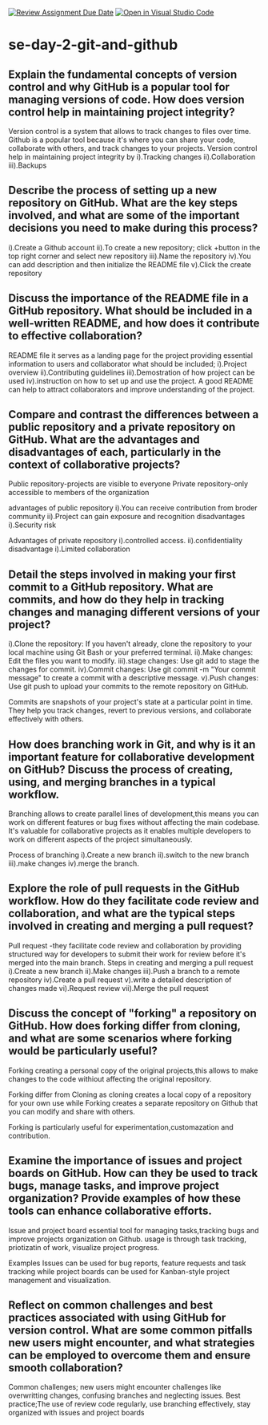 [![Review Assignment Due Date](https://classroom.github.com/assets/deadline-readme-button-22041afd0340ce965d47ae6ef1cefeee28c7c493a6346c4f15d667ab976d596c.svg)](https://classroom.github.com/a/8wgCKhpZ)
[![Open in Visual Studio Code](https://classroom.github.com/assets/open-in-vscode-2e0aaae1b6195c2367325f4f02e2d04e9abb55f0b24a779b69b11b9e10269abc.svg)](https://classroom.github.com/online_ide?assignment_repo_id=15676190&assignment_repo_type=AssignmentRepo)
# se-day-2-git-and-github
## Explain the fundamental concepts of version control and why GitHub is a popular tool for managing versions of code. How does version control help in maintaining project integrity?
Version control is a system that allows to track changes to files over time.
Github is a popular tool because it's where you can share your code, collaborate with others, and track changes to your projects.
Version control help in maintaining project integrity by
i).Tracking changes
ii).Collaboration
iii).Backups

## Describe the process of setting up a new repository on GitHub. What are the key steps involved, and what are some of the important decisions you need to make during this process?
i).Create a Github account
ii).To create a new repository; click +button in the top right corner and select new repository
iii).Name the repository
iv).You can add description and then initialize the README file
v).Click the create repository


## Discuss the importance of the README file in a GitHub repository. What should be included in a well-written README, and how does it contribute to effective collaboration?
README file it serves as a landing page for the project providing essential information to users and collaborator
what should be included;
i).Project overview
ii).Contributing guidelines
iii).Demostration of how project can be used
iv).instruction on how to set up and use the project.
A good README can help to attract collaborators and improve understanding of the project.

## Compare and contrast the differences between a public repository and a private repository on GitHub. What are the advantages and disadvantages of each, particularly in the context of collaborative projects?
Public repository-projects are visible to everyone
Private repository-only accessible to members of the organization

advantages of public repository
i).You can receive contribution from broder community
ii).Project can gain exposure and recognition
disadvantages
i).Security risk

Advantages of private repository
i).controlled access.
ii).confidentiality
disadvantage
i).Limited collaboration

## Detail the steps involved in making your first commit to a GitHub repository. What are commits, and how do they help in tracking changes and managing different versions of your project?
i).Clone the repository: If you haven't already, clone the repository to your local machine using Git Bash or your preferred terminal.
ii).Make changes: Edit the files you want to modify.
iii).stage changes: Use git add <filename> to stage the changes for commit.
iv).Commit changes: Use git commit -m "Your commit message" to create a commit with a descriptive message.
v).Push changes: Use git push to upload your commits to the remote repository on GitHub.

Commits are snapshots of your project's state at a particular point in time. They help you track changes, revert to previous versions, and collaborate effectively with others.


## How does branching work in Git, and why is it an important feature for collaborative development on GitHub? Discuss the process of creating, using, and merging branches in a typical workflow.
Branching allows to create parallel lines of development,this means you can work on different features or bug fixes without affecting the main codebase.
It's valuable for collaborative projects as it enables multiple developers to work on different aspects of the project simultaneously.

Process of branching
i).Create a new branch
ii).switch to the new branch
iii).make changes
iv).merge the branch.


## Explore the role of pull requests in the GitHub workflow. How do they facilitate code review and collaboration, and what are the typical steps involved in creating and merging a pull request?
Pull request -they facilitate code review and collaboration by providing structured way for developers to submit their work for review before  it's merged into the main branch.
Steps in creating and merging a pull request
i).Create a new branch
ii).Make changes
iii).Push a branch to a remote repository
iv).Create a pull request
v).write a detailed description of changes made
vi).Request review
vii).Merge the pull request

## Discuss the concept of "forking" a repository on GitHub. How does forking differ from cloning, and what are some scenarios where forking would be particularly useful?
Forking creating a personal copy of the original projects,this allows to make changes to the code withiout affecting the original repository.

Forking differ from Cloning as cloning creates a local copy of a repository for your own use while Forking creates a separate repository on Github that you can modify and share with others.

Forking is particularly useful for experimentation,customazation and contribution.

## Examine the importance of issues and project boards on GitHub. How can they be used to track bugs, manage tasks, and improve project organization? Provide examples of how these tools can enhance collaborative efforts.
Issue and project board essential tool for managing tasks,tracking bugs and improve projects organization on Github.
usage is through task tracking, priotizatin of work, visualize project progress.

Examples
Issues can be used for bug reports, feature requests and task tracking while project boards can be used for Kanban-style project management and visualization.

## Reflect on common challenges and best practices associated with using GitHub for version control. What are some common pitfalls new users might encounter, and what strategies can be employed to overcome them and ensure smooth collaboration?
Common challenges;  new users might encounter challenges like overwritting changes, confusing branches and neglecting issues.
Best practice;The use of review code regularly, use branching effectively, stay organized with issues and project boards
